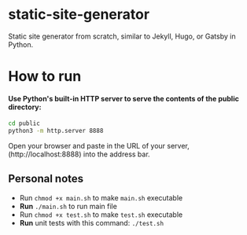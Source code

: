 # static-site-generator
Static site generator from scratch, similar to Jekyll, Hugo, or Gatsby in Python.

# How to run

#### Use Python's built-in HTTP server to serve the contents of the public directory:

```bash
cd public
python3 -m http.server 8888
```

Open your browser and paste in the URL of your server, (http://localhost:8888) into the address bar.

## Personal notes

* Run `chmod +x main.sh` to make `main.sh` executable
* **Run** `./main.sh` to run main file
* Run `chmod +x test.sh` to make `test.sh` executable
* **Run** unit tests with this command: `./test.sh`